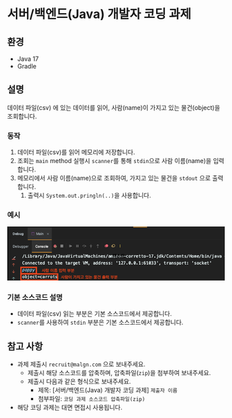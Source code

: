 # 서버/백엔드(Java) 개발자 코딩 과제

## 환경
* Java 17
* Gradle


## 설명
데이터 파일(csv) 에 있는 데이터를 읽어, 사람(name)이 가지고 있는 물건(object)을 조회합니다.

### 동작
1. 데이터 파일(csv)를 읽어 메모리에 저장합니다.
2. 조회는 `main` method 실행시 `scanner`를 통해 `stdin`으로 사람 이름(name)을 입력합니다.
3. 메모리에서 사람 이름(name)으로 조회하여, 가지고 있는 물건을 `stdout` 으로 출력합니다.
   1. 출력시 `System.out.pringln(..)`을 사용합니다.

### 예시
![예시](back-end-home-work-example.png)


### 기본 소스코드 설명 
* 데이터 파일(csv) 읽는 부분은 기본 소스코드에서 제공합니다.
* `scanner`를 사용하여 `stdin` 부분은 기본 소스코드에서 제공합니다.


## 참고 사항
* 과제 제출시 `recruit@malgn.com` 으로 보내주세요.
  * 제출시 해당 소스코드를 압축하며, 압축파일(`zip`)을 첨부하여 보내주세요.  
  * 제출시 다음과 같은 형식으로 보내주세요.
    * 제목: [서버/백엔드(Java) 개발자 코딩 과제] `제출자 이름`
    * 첨부파일: `코딩 과제 소스코드 압축파일(zip)`
* 해당 코딩 과제는 대면 면접시 사용됩니다.
